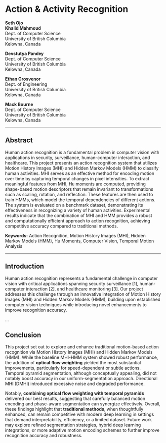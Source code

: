 # Action & Activity Recognition

**Seth Ojo**  
**Khalid Mahmoud**  
Dept. of Computer Science  
University of British Columbia  
Kelowna, Canada  

**Devstutya Pandey**  
Dept. of Computer Science  
University of British Columbia  
Kelowna, Canada  

**Ethan Grosvenor**  
Dept. of Engineering  
University of British Columbia  
Kelowna, Canada  

**Mack Bourne**  
Dept. of Computer Science  
University of British Columbia  
Kelowna, Canada  

---

## Abstract

Human action recognition is a fundamental problem in computer vision with applications in security, surveillance, human-computer interaction, and healthcare. This project presents an action recognition system that utilizes Motion History Images (MHI) and Hidden Markov Models (HMM) to classify human activities. MHI serves as an effective method for encoding motion over time by capturing temporal changes in pixel intensities. To extract meaningful features from MHI, Hu moments are computed, providing shape-based motion descriptors that remain invariant to transformations such as scaling, rotation, and reflection. These features are then used to train HMMs, which model the temporal dependencies of different actions. The system is evaluated on a benchmark dataset, demonstrating its effectiveness in recognizing a variety of human activities. Experimental results indicate that the combination of MHI and HMM provides a robust and computationally efficient approach to action recognition, achieving competitive accuracy compared to traditional methods.

**Keywords:** Action Recognition, Motion History Images (MHI), Hidden Markov Models (HMM), Hu Moments, Computer Vision, Temporal Motion Analysis

---

## Introduction

Human action recognition represents a fundamental challenge in computer vision with critical applications spanning security surveillance [1], human-computer interaction [2], and healthcare monitoring [3]. Our project addresses this challenge through an innovative integration of Motion History Images (MHI) and Hidden Markov Models (HMM), building upon established computer vision techniques while introducing novel enhancements to improve recognition accuracy.

...

## Conclusion

This project set out to explore and enhance traditional motion-based action recognition via Motion History Images (MHI) and Hidden Markov Models (HMM). While the baseline MHI-HMM system showed robust performance, the addition of **optical flow weighting** yielded the most substantial improvements, particularly for speed-dependent or subtle actions. Temporal pyramid segmentation, although conceptually appealing, did not notably boost accuracy in our uniform-segmentation approach. Directional MHI (DMHI) introduced excessive noise and degraded performance.

Notably, **combining optical flow weighting with temporal pyramids** delivered our best results, suggesting that carefully balanced motion encoding and phase-aware segmentation can synergize effectively. Overall, these findings highlight that **traditional methods**, when thoughtfully enhanced, can remain competitive with modern deep learning in settings that demand interpretability, efficiency, or a limited dataset. Future work may explore refined segmentation strategies, hybrid deep learning integrations, or more adaptive motion encoding schemes to further improve recognition accuracy and robustness.